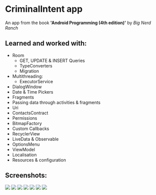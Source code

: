 CriminalIntent app
======================

An app from the book **'Android Programming (4th edition)'** by *Big Nerd Ranch*

Learned and worked with:
-----------------------------
* Room
  * GET, UPDATE & INSERT Queries
  * TypeConverters
  * Migration
* Multithreading:
  * ExecutorService
* DialogWindow
* Date & Time Pickers
* Fragments
* Passing data through activities & fragments
* Uri
* ContactsContract
* Permissions
* BitmapFactory
* Custom Callbacks
* RecyclerView
* LiveData & Observable
* OptionsMenu
* ViewModel
* Localisation
* Resources & configuration 

Screenshots:
---------------------------
![](/img/pic1.png)
![](/img/pic2.png)
![](/img/pic3.png)
![](/img/pic4.png)
![](/img/pic5.png)
![](/img/pic6.png)
![](/img/pic7.png)
